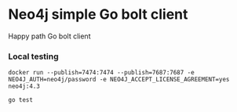 # Neo4j simple Go bolt client

Happy path Go bolt client

### Local testing
```shell
docker run --publish=7474:7474 --publish=7687:7687 -e NEO4J_AUTH=neo4j/password -e NEO4J_ACCEPT_LICENSE_AGREEMENT=yes neo4j:4.3

go test
```
